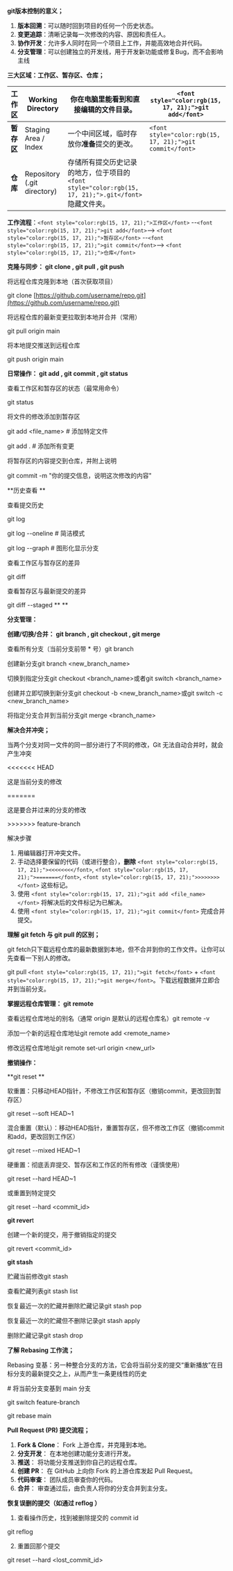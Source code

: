**git版本控制的意义；**

1. **<font style="color:rgb(15, 17, 21);">版本回溯</font>**<font style="color:rgb(15, 17, 21);">：可以随时回到项目的任何一个历史状态。</font>
2. **<font style="color:rgb(15, 17, 21);">变更追踪</font>**<font style="color:rgb(15, 17, 21);">：清晰记录每一次修改的内容、原因和责任人。</font>
3. **<font style="color:rgb(15, 17, 21);">协作开发</font>**<font style="color:rgb(15, 17, 21);">：允许多人同时在同一个项目上工作，并能高效地合并代码。</font>
4. **<font style="color:rgb(15, 17, 21);">分支管理</font>**<font style="color:rgb(15, 17, 21);">：可以创建独立的开发线，用于开发新功能或修复Bug，而不会影响主线</font>

**三⼤区域：⼯作区、暂存区、仓库；**

| **<font style="color:rgb(15, 17, 21);">工作区</font>** | <font style="color:rgb(15, 17, 21);">Working Directory</font> | <font style="color:rgb(15, 17, 21);">你在电脑里能看到和直接编辑的文件目录。</font> | `<font style="color:rgb(15, 17, 21);">git add</font>` |
| --- | --- | --- | --- |
| **<font style="color:rgb(15, 17, 21);">暂存区</font>** | <font style="color:rgb(15, 17, 21);">Staging Area / Index</font> | <font style="color:rgb(15, 17, 21);">一个中间区域，临时存放你</font>**<font style="color:rgb(15, 17, 21);">准备</font>**<font style="color:rgb(15, 17, 21);">提交的更改。</font> | `<font style="color:rgb(15, 17, 21);">git commit</font>` |
| **<font style="color:rgb(15, 17, 21);">仓库</font>** | <font style="color:rgb(15, 17, 21);">Repository (.git directory)</font> | <font style="color:rgb(15, 17, 21);">存储所有提交历史记录的地方，位于项目的</font><font style="color:rgb(15, 17, 21);"> </font>`<font style="color:rgb(15, 17, 21);">.git</font>`<br/><font style="color:rgb(15, 17, 21);"> </font><font style="color:rgb(15, 17, 21);">隐藏文件夹。</font> | |


**<font style="color:rgb(15, 17, 21);">工作流程</font>**<font style="color:rgb(15, 17, 21);">：</font>`<font style="color:rgb(15, 17, 21);">工作区</font>`<font style="color:rgb(15, 17, 21);"> --</font>`<font style="color:rgb(15, 17, 21);">git add</font>`<font style="color:rgb(15, 17, 21);">--> </font>`<font style="color:rgb(15, 17, 21);">暂存区</font>`<font style="color:rgb(15, 17, 21);"> --</font>`<font style="color:rgb(15, 17, 21);">git commit</font>`<font style="color:rgb(15, 17, 21);">--> </font>`<font style="color:rgb(15, 17, 21);">仓库</font>`

**克隆与同步： git clone , git pull , git push**

将远程仓库克隆到本地（首次获取项目）

git clone [https://github.com/username/repo.git](https://github.com/username/repo.git)

将远程仓库的最新变更拉取到本地并合并（常用）

git pull origin main

将本地提交推送到远程仓库

git push origin main

**⽇常操作： git add , git commit , git status**

查看工作区和暂存区的状态（最常用命令）

git status

将文件的修改添加到暂存区

git add <file_name>      # 添加特定文件

git add .                # 添加所有变更

将暂存区的内容提交到仓库，并附上说明

git commit -m "你的提交信息，说明这次修改的内容"

**历史查看                                                                                  **

查看提交历史

git log

git log --oneline        # 简洁模式

git log --graph          # 图形化显示分支

查看工作区与暂存区的差异

git diff

查看暂存区与最新提交的差异

git diff --staged             **               **

**分⽀管理：**

**创建/切换/合并： git branch , git checkout , git merge**

查看所有分支（当前分支前带 * 号）git branch

创建新分支git branch <new_branch_name>

切换到指定分支git checkout <branch_name>或者git switch <branch_name>

创建并立即切换到新分支git checkout -b <new_branch_name>或git switch -c <new_branch_name>

将指定分支合并到当前分支git merge <branch_name>

**解决合并冲突；**

<font style="color:rgb(15, 17, 21);">当两个分支对同一文件的同一部分进行了不同的修改，Git 无法自动合并时，就会产生冲突</font>

<font style="color:rgb(15, 17, 21);"><<<<<<< HEAD</font>

<font style="color:rgb(15, 17, 21);">这是当前分支的修改</font>

<font style="color:rgb(15, 17, 21);">=======</font>

<font style="color:rgb(15, 17, 21);">这是要合并过来的分支的修改</font>

<font style="color:rgb(15, 17, 21);">>>>>>>> feature-branch</font>

<font style="color:rgb(15, 17, 21);">解决步骤</font>

1. <font style="color:rgb(15, 17, 21);">用编辑器打开冲突文件。</font>
2. <font style="color:rgb(15, 17, 21);">手动选择要保留的代码（或进行整合），</font>**<font style="color:rgb(15, 17, 21);">删除</font>**<font style="color:rgb(15, 17, 21);"> </font>`<font style="color:rgb(15, 17, 21);"><<<<<<<</font>`<font style="color:rgb(15, 17, 21);">,</font><font style="color:rgb(15, 17, 21);"> </font>`<font style="color:rgb(15, 17, 21);">=======</font>`<font style="color:rgb(15, 17, 21);">,</font><font style="color:rgb(15, 17, 21);"> </font>`<font style="color:rgb(15, 17, 21);">>>>>>>></font>`<font style="color:rgb(15, 17, 21);"> </font><font style="color:rgb(15, 17, 21);">这些标记。</font>
3. <font style="color:rgb(15, 17, 21);">使用</font><font style="color:rgb(15, 17, 21);"> </font>`<font style="color:rgb(15, 17, 21);">git add <file_name></font>`<font style="color:rgb(15, 17, 21);"> </font><font style="color:rgb(15, 17, 21);">将解决后的文件标记为已解决。</font>
4. <font style="color:rgb(15, 17, 21);">使用 </font>`<font style="color:rgb(15, 17, 21);">git commit</font>`<font style="color:rgb(15, 17, 21);"> 完成合并提交。</font>

**理解 git fetch 与 git pull 的区别；**

git fetch<font style="color:rgb(15, 17, 21);">只下载远程仓库的最新数据到本地，但不合并到你的工作文件。让你可以先查看一下别人的修改。</font>

 git pull `<font style="color:rgb(15, 17, 21);">git fetch</font>`<font style="color:rgb(15, 17, 21);"> + </font>`<font style="color:rgb(15, 17, 21);">git merge</font>`<font style="color:rgb(15, 17, 21);">。下载远程数据并立即合并到当前分支。</font>

**掌握远程仓库管理： git remote**

查看远程仓库地址的别名（通常 origin 是默认的远程仓库名）git remote -v

添加一个新的远程仓库地址git remote add <remote_name> <url>

修改远程仓库地址git remote set-url origin <new_url>

**撤销操作：**

**git reset **

软重置：只移动HEAD指针，不修改工作区和暂存区（撤销commit，更改回到暂存区）

git reset --soft HEAD~1

混合重置（默认）：移动HEAD指针，重置暂存区，但不修改工作区（撤销commit和add，更改回到工作区）

git reset --mixed HEAD~1

硬重置：彻底丢弃提交、暂存区和工作区的所有修改（谨慎使用）

git reset --hard HEAD~1

或重置到特定提交

git reset --hard <commit_id>

**git rever**t

创建一个新的提交，用于撤销指定的提交

git revert <commit_id>

 **git stash**

贮藏当前修改git stash

查看贮藏列表git stash list

恢复最近一次的贮藏并删除贮藏记录git stash pop

恢复最近一次的贮藏但不删除记录git stash apply

删除贮藏记录git stash drop

**了解 Rebasing ⼯作流；**

<font style="color:rgb(15, 17, 21);">Rebasing 变基：另一种整合分支的方法，它会将当前分支的提交“重新播放”在目标分支的最新提交之上，从而产生一条更线性的历史</font>

<font style="color:rgb(15, 17, 21);"># 将当前分支变基到 main 分支</font>

<font style="color:rgb(15, 17, 21);">git switch feature-branch</font>

<font style="color:rgb(15, 17, 21);">git rebase main</font>

**Pull Request (PR) 提交流程；**

1. **<font style="color:rgb(15, 17, 21);">Fork & Clone</font>**<font style="color:rgb(15, 17, 21);">： Fork 上游仓库，并克隆到本地。</font>
2. **<font style="color:rgb(15, 17, 21);">分支开发</font>**<font style="color:rgb(15, 17, 21);">： 在本地创建功能分支进行开发。</font>
3. **<font style="color:rgb(15, 17, 21);">推送</font>**<font style="color:rgb(15, 17, 21);">： 将功能分支推送到你自己的远程仓库。</font>
4. **<font style="color:rgb(15, 17, 21);">创建 PR</font>**<font style="color:rgb(15, 17, 21);">： 在 GitHub 上向你 Fork 的上游仓库发起 Pull Request。</font>
5. **<font style="color:rgb(15, 17, 21);">代码审查</font>**<font style="color:rgb(15, 17, 21);">： 团队成员审查你的代码。</font>
6. **<font style="color:rgb(15, 17, 21);">合并</font>**<font style="color:rgb(15, 17, 21);">： 审查通过后，由负责人将你的分支合并到主分支。</font>

**恢复误删的提交（如通过 reflog ）**

1. 查看操作历史，找到被删除提交的 commit id

git reflog

2. 重置回那个提交

git reset --hard <lost_commit_id>

